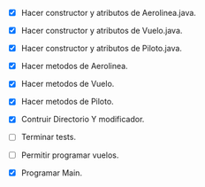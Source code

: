 - [X] Hacer constructor y atributos de Aerolinea.java.

- [X] Hacer constructor y atributos de Vuelo.java.

- [X] Hacer constructor y atributos de Piloto.java.

- [X] Hacer metodos de Aerolinea.

- [X] Hacer metodos de Vuelo.

- [X] Hacer metodos de Piloto.

- [X] Contruir Directorio Y modificador.

- [ ] Terminar tests.

- [ ] Permitir programar vuelos.

- [x] Programar Main.